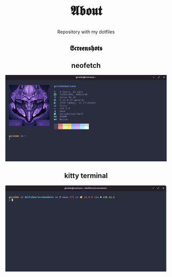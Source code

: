 <section align="center">

<h1 style="font-size: 40px;">𝕬𝖇𝖔𝖚𝖙</h1>

Repository with my dotfiles

# 𝕾𝖈𝖗𝖊𝖊𝖓𝖘𝖍𝖔𝖙𝖘

## neofetch

![neofetch](https://github.com/girordo/dotfiles/blob/main/screenshots/neofetch.png?raw=true)

## kitty terminal

![kitty](https://github.com/girordo/dotfiles/blob/main/screenshots/kitty.png?raw=true)

</section>
